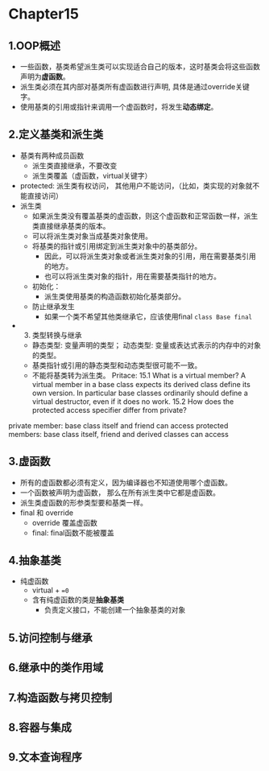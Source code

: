 # Chapter15

## 1.OOP概述
- 一些函数，基类希望派生类可以实现适合自己的版本，这时基类会将这些函数声明为**虚函数**。
- 派生类必须在其内部对基类所有虚函数进行声明, 具体是通过override关键字。
- 使用基类的引用或指针来调用一个虚函数时，将发生**动态绑定**。

## 2.定义基类和派生类
- 基类有两种成员函数
  - 派生类直接继承，不要改变
  - 派生类覆盖（虚函数，virtual关键字）
- protected: 派生类有权访问， 其他用户不能访问，（比如，类实现的对象就不能直接访问）
- 派生类
  - 如果派生类没有覆盖基类的虚函数，则这个虚函数和正常函数一样，派生类直接继承基类的版本。
  - 可以将派生类对象当成基类对象使用。
  - 将基类的指针或引用绑定到派生类对象中的基类部分。
    - 因此，可以将派生类对象或者派生类对象的引用，用在需要基类引用的地方。
    - 也可以将派生类对象的指针，用在需要基类指针的地方。
  - 初始化：
    - 派生类使用基类的构造函数初始化基类部分。
  - 防止继承发生
    - 如果一个类不希望其他类继承它，应该使用final `class Base final`
- 3. 类型转换与继承
  - 静态类型: 变量声明的类型； 动态类型: 变量或表达式表示的内存中的对象的类型。
  - 基类指针或引用的静态类型和动态类型很可能不一致。
  - 不能将基类转为派生类。
Pritace:
15.1 What is a virtual member?
A virtual member in a base class expects its derived class define its own version. In particular base classes ordinarily should define a virtual destructor, even if it does no work.
15.2 How does the protected access specifier differ from private?

private member: base class itself and friend can access
protected members: base class itself, friend and derived classes can access

## 3.虚函数
- 所有的虚函数都必须有定义，因为编译器也不知道使用哪个虚函数。
- 一个函数被声明为虚函数， 那么在所有派生类中它都是虚函数。
- 派生类虚函数的形参类型要和基类一样。
- final 和 override
  - override 覆盖虚函数
  - final: final函数不能被覆盖

## 4.抽象基类
- 纯虚函数
  - virtual + `=0`
  - 含有纯虚函数的类是**抽象基类**
    - 负责定义接口，不能创建一个抽象基类的对象

## 5.访问控制与继承

## 6.继承中的类作用域

## 7.构造函数与拷贝控制

## 8.容器与集成

## 9.文本查询程序